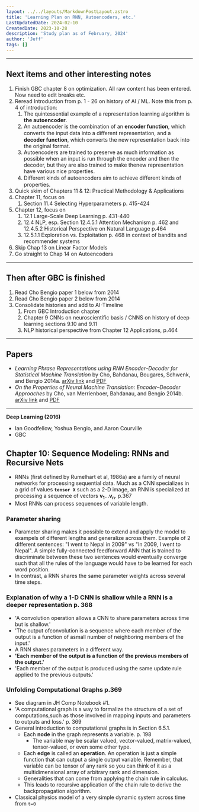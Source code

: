 ```yaml
---
layout: ../../layouts/MarkdownPostLayout.astro
title: 'Learning Plan on RNN, Autoencoders, etc.'
LastUpdatedDate: 2024-02-10
CreatedDate: 2023-10-28
description: 'Study plan as of February, 2024'
author: 'Jeff'
tags: []
---
```


***
## Next items and other interesting notes
1. Finish GBC chapter 8 on optimization. All raw content has been entered. Now need to edit breaks etc.
1. Reread Introduction from p. 1 - 26 on history of AI / ML. Note this from p. 4 of introduction:
	1. The quintessential example of a representation learning algorithm is **the autoencoder**. 
	1. An autoencoder is the combination of an **encoder function**, which converts the input data into a diﬀerent representation, and a **decoder function**, which converts the new representation back into the original format. 
	1. Autoencoders are trained to preserve as much information as possible when an input is run through the encoder and then the decoder, but they are also trained to make thenew representation have various nice properties. 
	1. Diﬀerent kinds of autoencoders aim to achieve diﬀerent kinds of properties.
1. Quick skim of Chapters 11 & 12: Practical Methodology & Applications
1. Chapter 11, focus on 
	1. Section 11.4 Selecting Hyperparameters p. 415-424
1. Chapter 12, focus on
	1. 12.1 Large-Scale Deep Learning p. 431-440
	1. 12.4 NLP, esp. Section 12.4.5.1 Attention Mechanism p. 462 and 12.4.5.2 Historical Perspective on Natural Language p.464
	1. 12.5.1.1 Exploration vs. Exploitation p. 468 in context of bandits and recommender systems
1. Skip Chap 13 on Linear Factor Models
1. Go straight to Chap 14 on Autoencoders

***
## Then after GBC is finished
1. Read Cho Bengio paper 1 below from 2014
1. Read Cho Bengio paper 2 below from 2014
1. Consolidate histories and add to AI-Timeline
	1. From GBC Introduction chapter
	1. Chapter 9 CNNs on neuroscientific basis / CNNS on history of deep learning sections 9.10 and 9.11
	1. NLP historical perspective from Chapter 12 Applications, p.464

***
## Papers
* *Learning Phrase Representations using RNN Encoder–Decoder for Statistical Machine Translation* by Cho, Bahdanau, Bougares, Schwenk, and Bengio 2014a. [arXiv link](https://arxiv.org/abs/1406.1078) and [PDF](https://arxiv.org/pdf/1406.1078.pdf)
* *On the Properties of Neural Machine Translation: Encoder–Decoder Approaches* by Cho, van Merrienboer, Bahdanau, and Bengio 2014b. [arXiv link](https://arxiv.org/abs/1409.1259) and [PDF](https://arxiv.org/pdf/1409.1259.pdf)

***
**Deep Learning (2016)** 
* Ian Goodfellow, Yoshua Bengio, and Aaron Courville
* GBC
## Chapter 10: Sequence Modeling: RNNs and Recursive Nets
* RNNs (first defined by Rumelhart et al, 1986a) are a family of neural networks for processing sequential data. Much as a CNN specializes in a grid of values **`tensor X`** such as a 2-D image, an RNN is specialized at processing a sequence of vectors **v<sub>1</sub>**...**v<sub>n</sub>**. p.367
* Most RNNs can process sequences of variable length.

### Parameter sharing
* Parameter sharing makes it possible to extend and apply the model to exampels of different lengths and generalize across them. Example of 2 different sentences: "I went to Nepal in 2009" vs "In 2009, I went to Nepal". A simple fully-connected feedforward ANN that is trained to discriminate between these two sentences would eventually converge such that all the rules of the language would have to be learned for each word position.
* In contrast, a RNN shares the same parameter weights across several time steps.

### Explanation of why a 1-D CNN is shallow while a RNN is a deeper representation p. 368
* 'A convolution operation allows a CNN to share parameters across time but is shallow.'
* 'The output ofconvolution is a sequence where each member of the output is a function of asmall number of neighboring members of the input.'
* A RNN shares parameters in a different way.
* **'Each member of the output is a function of the previous members of the output.'**
* 'Each member of the output is produced using the same update rule applied to the previous outputs.'

### Unfolding Computational Graphs p.369
* See diagram in JH Comp Notebook #1.
* 'A computational graph is a way to formalize the structure of a set of computations,such as those involved in mapping inputs and parameters to outputs and loss.' p. 369
* General introduction to computational graphs is in Section 6.5.1. 
	* Each **node** in the graph represents a variable. p. 198
		* The variable may be scalar valued, vector-valued, matrix-valued, tensor-valued, or even some other type.    
	* Each **edge** is called an **operation**. An operation is just a simple function that can output a single output variable. Remember, that variable can be tensor of any rank so you can think of it as a multidimensional array of arbitrary rank and dimension. 
	* Generalities that can come from applying the chain rule in calculus.
	* This leads to recursive application of the chain rule to derive the backpropagation algorithm.
* Classical physics model of a very simple dynamic system across time from `t=0`






